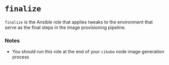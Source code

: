 # `finalize`

`finalize` is the Ansible role that applies tweaks to the environment that serve as the final steps in the image provisioning pipeline.

### Notes

* You should run this role at the end of your `cikube` node image generation process
